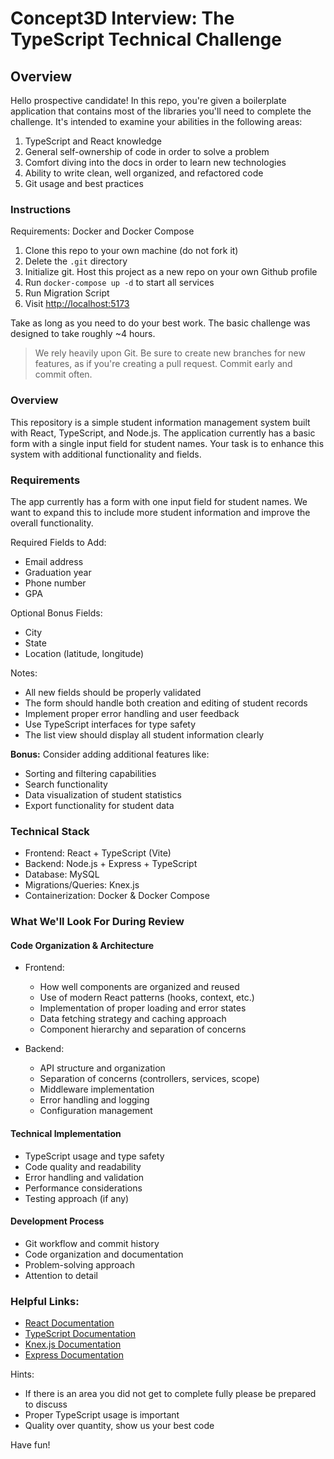 # Concept3D Interview: The TypeScript Technical Challenge

## Overview

Hello prospective candidate! In this repo, you're given a boilerplate application that contains most of the libraries you'll need to complete the challenge. It's intended to examine your abilities in the following areas:

1. TypeScript and React knowledge
2. General self-ownership of code in order to solve a problem
3. Comfort diving into the docs in order to learn new technologies
4. Ability to write clean, well organized, and refactored code
5. Git usage and best practices

### Instructions

Requirements: Docker and Docker Compose

1. Clone this repo to your own machine (do not fork it)
2. Delete the `.git` directory
3. Initialize git. Host this project as a new repo on your own Github profile
4. Run `docker-compose up -d` to start all services
5. Run Migration Script
6. Visit [http://localhost:5173](http://localhost:5173)

Take as long as you need to do your best work. The basic challenge was designed to take roughly ~4 hours. 

> We rely heavily upon Git. Be sure to create new branches for new features, as if you're creating a pull request. Commit early and commit often.

### Overview

This repository is a simple student information management system built with React, TypeScript, and Node.js. 
The application currently has a basic form with a single input field for student names. 
Your task is to enhance this system with additional functionality and fields.

### Requirements

The app currently has a form with one input field for student names. 
We want to expand this to include more student information and improve the overall functionality.

Required Fields to Add:
* Email address
* Graduation year
* Phone number
* GPA

Optional Bonus Fields:
* City
* State
* Location (latitude, longitude)

Notes:
* All new fields should be properly validated
* The form should handle both creation and editing of student records
* Implement proper error handling and user feedback
* Use TypeScript interfaces for type safety
* The list view should display all student information clearly

**Bonus:** Consider adding additional features like:
* Sorting and filtering capabilities
* Search functionality
* Data visualization of student statistics
* Export functionality for student data

### Technical Stack
- Frontend: React + TypeScript (Vite)
- Backend: Node.js + Express + TypeScript
- Database: MySQL
- Migrations/Queries: Knex.js
- Containerization: Docker & Docker Compose

### What We'll Look For During Review

#### Code Organization & Architecture
* Frontend:
  - How well components are organized and reused
  - Use of modern React patterns (hooks, context, etc.)
  - Implementation of proper loading and error states
  - Data fetching strategy and caching approach
  - Component hierarchy and separation of concerns

* Backend:
  - API structure and organization
  - Separation of concerns (controllers, services, scope)
  - Middleware implementation
  - Error handling and logging
  - Configuration management

#### Technical Implementation
* TypeScript usage and type safety
* Code quality and readability
* Error handling and validation
* Performance considerations
* Testing approach (if any)

#### Development Process
* Git workflow and commit history
* Code organization and documentation
* Problem-solving approach
* Attention to detail

### Helpful Links:
- [React Documentation](https://react.dev/)
- [TypeScript Documentation](https://www.typescriptlang.org/docs/)
- [Knex.js Documentation](https://knexjs.org/)
- [Express Documentation](https://expressjs.com/)

Hints:
- If there is an area you did not get to complete fully please be prepared to discuss
- Proper TypeScript usage is important
- Quality over quantity, show us your best code

Have fun!

